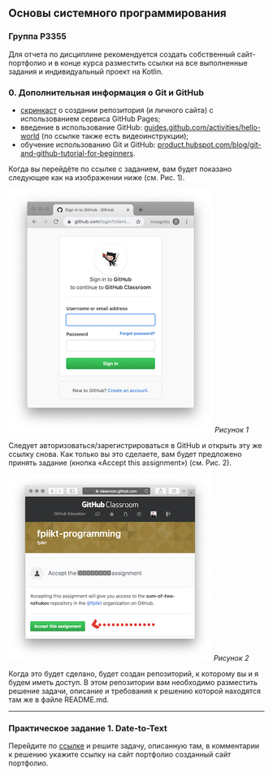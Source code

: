 ## Основы системного программирования

### Группа P3355 

Для отчета по дисциплине рекомендуется создать собственный сайт-портфолио и в конце курса разместить ссылки на все выполненные задания и индивидуальный проект на Kotlin.



### 0. Дополнительная информация о Git и GitHub

- [скринкаст](https://youtu.be/53f5vkI_gnM) о создании репозитория (и личного сайта) с использованием сервиса GitHub Pages;
- введение в использование GitHub: [guides.github.com/activities/hello-world](https://guides.github.com/activities/hello-world/) (по ссылке также есть видеоинструкции);
- обучение использованию Git и GitHub: [product.hubspot.com/blog/git-and-github-tutorial-for-beginners](https://product.hubspot.com/blog/git-and-github-tutorial-for-beginners).



Когда вы перейдёте по ссылке с заданием, вам будет показано следующее как на изображении ниже (см. Рис. 1). 

![Рисунок 1](img/pic-1.jpg)
_Рисунок 1_

Следует авторизоваться/зарегистрироваться в GitHub и открыть эту же ссылку снова. Как только вы это сделаете, вам будет предложено принять задание (кнопка «Accept this assignment») (см. Рис. 2). 

![Рисунок 2](img/pic-2.jpg) 
_Рисунок 2_

Когда это будет сделано, будет создан репозиторий, к которому вы и я будем иметь доступ. 
В этом репозитории вам необходимо разместить решение задачи, описание и требования к решению которой находятся там же в файле README.md.



------

### Практическое задание 1. Date-to-Text

Перейдите по [ссылке](https://classroom.github.com/a/HG7odl-s) и решите задачу, описанную там, в комментарии к решению укажите ссылку на сайт портфолио созданный сайт портфолио.